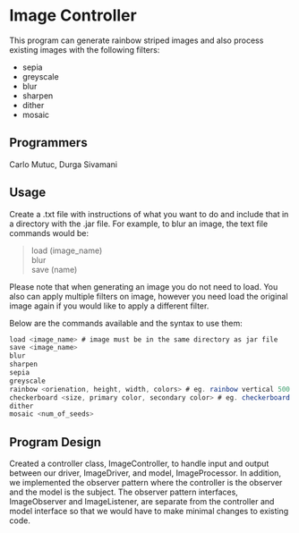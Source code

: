 # Image Controller
This program can generate rainbow striped images and also process existing images with the following filters:
* sepia
* greyscale
* blur
* sharpen
* dither
* mosaic

## Programmers
Carlo Mutuc, Durga Sivamani

## Usage
Create a .txt file with instructions of what you want to do and include that in a directory with the .jar file. For example, to blur an image, the text file commands would be:
> load (image_name)  
> blur  
> save (name)

Please note that when generating an image you do not need to load. You also can apply multiple filters on image, however you need load the original image again if you would like to apply a different filter.

Below are the commands available and the syntax to use them:
```java
load <image_name> # image must be in the same directory as jar file
save <image_name>
blur
sharpen
sepia
greyscale
rainbow <orienation, height, width, colors> # eg. rainbow vertical 500 200 red,green,blue
checkerboard <size, primary color, secondary color> # eg. checkerboard 1000 white black
dither
mosaic <num_of_seeds>
```

## Program Design
Created a controller class, ImageController, to handle input and output between our driver, ImageDriver, and model, ImageProcessor. In addition, we implemented the observer pattern where the controller is the observer and the model is the subject. The observer pattern interfaces, ImageObserver and ImageListener, are separate from the controller and model interface so that we would have to make minimal changes to existing code.

